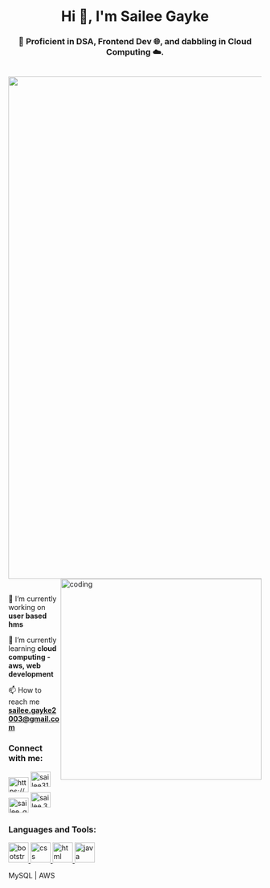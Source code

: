 <h1 align="center">Hi 👋, I'm Sailee Gayke</h1>
<h3 align="center">🚀 Proficient in DSA, Frontend Dev 🌐, and dabbling in Cloud Computing ☁️.</h3>
<br>
<img width="1000" src="https://user-images.githubusercontent.com/74038190/212284158-e840e285-664b-44d7-b79b-e264b5e54825.gif">
<br>
<img align="right" alt="coding" width="400" src="https://user-images.githubusercontent.com/74038190/213760705-0d5bf320-4f43-4352-b74b-0889ae726bf7.gif">
<br>

🔭 I’m currently working on **user based hms**

🌱 I’m currently learning **cloud computing - aws, web development**

📫 How to reach me **sailee.gayke2003@gmail.com**

<h3 align="left">Connect with me:</h3>

<p align="left">

<a href="https://linkedin.com/in/https://www.linkedin.com/in/sailee-gayke-276948284?utm_source=share&utm_campaign=share_via&utm_content=profile&utm_medium=android_app" target="blank"><img align="center" src="https://user-images.githubusercontent.com/74038190/235294012-0a55e343-37ad-4b0f-924f-c8431d9d2483.gif" alt="https://www.linkedin.com/in/sailee-gayke-276948284?utm_source=share&utm_campaign=share_via&utm_content=profile&utm_medium=android_app" height="30" width="40" /></a>    <a href="https://www.leetcode.com/sailee31" target="blank"> <img  src="https://external-preview.redd.it/N2qR7Uy4eX9atux_MJ54_VHauE60QG6eLpfmFdNPJ20.jpg?auto=webp&s=a8f7e61a39dbe6cb6c8e9b3043167f05e1acba93" alt="sailee31" height="30" width="40" /></a>   <a href="https://www.hackerrank.com/sailee_gayke31" target="blank"><img align="center" src="https://avatars.githubusercontent.com/u/1030588?s=200&v=4" alt="sailee_gayke31" height="30" width="40"></a>   <a href="https://instagram.com/sailee.31" target="blank"><img src="https://user-images.githubusercontent.com/74038190/235294013-a33e5c43-a01c-43f6-b44d-a406d8b4ab75.gif" alt="sailee.31" height="30" width="40"></a>
</p>

<h3 align="left">Languages and Tools:</h3>

<a href="https://getbootstrap.com" target="_blank" rel="noreferrer"> 
<img src="https://user-images.githubusercontent.com/74038190/212280805-9bcb336b-8c55-46a8-abf8-ff286ab55472.gif" alt="bootstrap" width="40" height="40"/> </a>

<a href="https://www.w3schools.com/css/" target="_blank" rel="noreferrer"> 
<img src="https://user-images.githubusercontent.com/74038190/238200428-67f477ed-6624-42da-99f0-1a7b1a16eecb.gif" alt="css" width="40" height="40"/> </a> 

<a href="https://www.w3.org/html/" target="_blank" rel="noreferrer"> 
<img src="https://user-images.githubusercontent.com/74038190/238200426-29fd6286-4e7b-4d6c-818f-c4765d5e39a9.gif" alt="html" width="40" height="40"/> </a> 

<a href="https://www.java.com" target="_blank" rel="noreferrer"> 
<img src="https://camo.githubusercontent.com/b24914711d892af6d10c99624bb0fa576a0611ae17eb125380c517b2059063a4/68747470733a2f2f6e657861782e696e2f77702d636f6e74656e742f75706c6f6164732f323032302f31312f6a6176612d312e676966" alt="java" width="40" height="40"/> </a> 

MySQL | AWS
</p>
